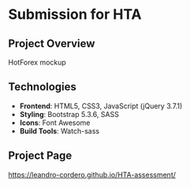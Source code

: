 # Submission for HTA

## Project Overview
HotForex mockup

## Technologies
- **Frontend**: HTML5, CSS3, JavaScript (jQuery 3.7.1)
- **Styling**: Bootstrap 5.3.6, SASS
- **Icons**: Font Awesome
- **Build Tools**: Watch-sass

## Project Page
https://leandro-cordero.github.io/HTA-assessment/